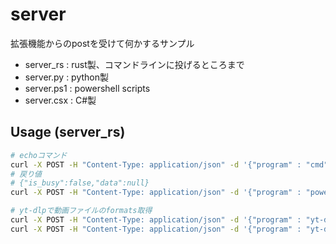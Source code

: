 # server

拡張機能からのpostを受けて何かするサンプル

- server_rs : rust製、コマンドラインに投げるところまで
- server.py : python製
- server.ps1 : powershell scripts
- server.csx : C#製

## Usage (server_rs)

```bash
# echoコマンド
curl -X POST -H "Content-Type: application/json" -d '{"program" : "cmd", "args" : ["/C", "echo", "hoge"] }'  http://127.0.0.1:8000/api
# 戻り値
# {"is_busy":false,"data":null}
curl -X POST -H "Content-Type: application/json" -d '{"program" : "powershell", "args" : ["-Command", "ls", "|", "ConvertTo-Json" ] }'  http://localhost:8000/api

# yt-dlpで動画ファイルのformats取得
curl -X POST -H "Content-Type: application/json" -d '{"program" : "yt-dlp", "args" : ["https://www.youtube.com/watch?v=***", "--list-formats"] }'  http://127.0.0.1:8000/api
curl -X POST -H "Content-Type: application/json" -d '{"program" : "yt-dlp", "args" : ["https://www.youtube.com/watch?v=***", "--list-formats"], "option" : true }' http://127.0.0.1:8000/api
```